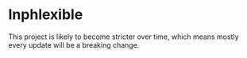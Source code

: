 # Inphlexible

This project is likely to become stricter over time, which means mostly every update will be a breaking change.
